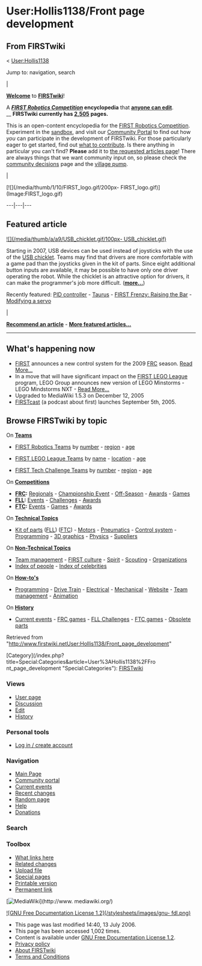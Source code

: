 # User:Hollis1138/Front page development

## From FIRSTwiki

< [User:Hollis1138](User:Hollis1138 "User:Hollis1138")

Jump to: navigation, search

|

**[Welcome](FIRSTwiki:New_users_page "FIRSTwiki:New users page")** to **[FIRSTwiki](FIRSTwiki "FIRSTwiki")**!

A **_[FIRST Robotics Competition](FIRST_Robotics_Competition "FIRST
Robotics Competition")_ encyclopedia** that **[anyone can edit](FIRSTwiki:How_does_one_edit_a_page "FIRSTwiki:How does one
edit a page")**.<br>
__ **FIRSTwiki currently has [2,505](FIRSTwiki:Statistics "FIRSTwiki:Statistics") pages.**

This is an open-content encyclopedia for the [FIRST Robotics Competition](FIRST_Robotics_Competition "FIRST Robotics
Competition"). Experiment in the [sandbox](FIRSTwiki:Sandbox "FIRSTwiki:Sandbox"), and visit our [Community Portal](FIRSTwiki:Community_Portal "FIRSTwiki:Community Portal") to find out how _you_ can participate in the development of FIRSTwiki. For those particularly eager to get started, find out [what to contribute](FIRSTwiki:What_to_contribute "FIRSTwiki:What to
contribute"). Is there anything in particular you can't find? **Please** add it to [the requested articles page](FIRSTwiki:Requested_articles "FIRSTwiki:Requested articles")! There are always things that we want community input on, so please check the [community decisions](FIRSTwiki:Community_decisions "FIRSTwiki:Community
decisions") page and the [village pump](FIRSTwiki:Village_pump "FIRSTwiki:Village pump").

|

[](http://en.wikipedia.org/wiki/Wikipedia:Neutral_point_of_view "http://en.wikipedia.org/wiki/Wikipedia:Neutral_point_of_view")[![](/media/thumb/1/10/FIRST_logo.gif/200px-
FIRST_logo.gif)](Image:FIRST_logo.gif)

---|---|---

## Featured article

[![](/media/thumb/a/a9/USB_chicklet.gif/100px-
USB_chicklet.gif)](Image:USB_chicklet.gif)

Starting in 2007, USB devices can be used instead of joysticks with the use of the [USB chicklet](/index.php?title=USB_chicklet&action=edit "USB chicklet"). Teams may find that drivers are more comfortable with a game pad than the joysticks given in the kit of parts. Since eight additional button inputs are available, it may be possible to have only one driver operating the robot. While the chicklet is an attractive option for drivers, it can make the programmer's job more difficult. (**[more...](Using_the_USB_chicklet "Using the USB chicklet")**)

Recently featured: [PID controller](PID_controller "PID controller") - [Taurus](Taurus_%281073%29 "Taurus \(1073\)") - [FIRST Frenzy: Raising the Bar](FIRST_Frenzy:_Raising_the_Bar "FIRST Frenzy:
Raising the Bar") - [Modifying a servo](Modifying_a_servo "Modifying a servo")

|

**[Recommend an article](FIRSTwiki:Featured_article_candidates "FIRSTwiki:Featured article candidates")** - **[More featured articles...](FIRSTwiki:Featured_articles "FIRSTwiki:Featured articles")**

--------------------------------------------------------------------------------

## What's happening now

- [FIRST](first) announces a new control system for the 2009 [FRC](first-robotics-competition) season. [Read More...](Robot_Controller_%282009%29 "Robot Controller \(2009\)")
- In a move that will have significant impact on the [FIRST LEGO League](FIRST_Lego_League "FIRST Lego League") program, LEGO Group announces new version of LEGO Minstorms - LEGO Mindstorms NXT - [Read More...](NXT "NXT")
- Upgraded to MediaWiki 1.5.3 on December 12, 2005
- [FIRSTcast](FIRSTcast "FIRSTcast") (a podcast about first) launches September 5th, 2005\.

## Browse FIRSTwiki by topic

On **[Teams](Teams "Teams")**

- [FIRST Robotics Teams](FIRST_Robotics_Team "FIRST Robotics Team") by [number](Index_of_teams "Index of teams") - [region](Index_of_teams_by_region "Index of teams by region") - [age](Index_of_teams_by_age "Index of teams by age")

- [FIRST LEGO League Teams](FIRST_LEGO_League_Team "FIRST LEGO League Team") by [name](Category:FLL_teams "Category:FLL teams") - [location](FLL_Teams_by_Location "FLL Teams by Location") - [age](FLL_Teams_by_Year_Founded "FLL Teams by Year Founded")

- [FIRST Tech Challenge Teams](Team_%28Vex%29 "Team \(Vex\)") by [number](Index_of_teams_%28Vex%29 "Index of teams \(Vex\)") - [region](Index_of_teams_by_region_%28Vex%29 "Index of teams by region \(Vex\)") - [age](Index_of_teams_by_age_%28Vex%29 "Index of teams by age \(Vex\)")

On **[Competitions](Competitions "Competitions")**

- **[FRC](first-robotics-competition):** [Regionals](Index_of_Regionals "Index of Regionals") - [Championship Event](Championship_Event "Championship Event") - [Off-Season](Index_of_off-season_competitions "Index of off-season competitions") - [Awards](Awards "Awards") - [Games](Game "Game")
- **[FLL](FIRST_LEGO_League "FIRST LEGO League"):** [Events](Category:FLL_Events "Category:FLL Events") - [Challenges](FLL_Challenges "FLL Challenges") - [Awards](FLL_Awards "FLL Awards")
- **[FTC](Vex "Vex"):** [Events](Index_of_events_%28Vex%29 "Index of events \(Vex\)") - [Games](Game_%28Vex%29 "Game \(Vex\)") - [Awards](Awards_%28Vex%29 "Awards \(Vex\)")

On **[Technical Topics](Technical "Technical")**

- [Kit of parts](kit-of-parts) ([FLL](FLL_Robot_Set "FLL Robot Set")) ([FTC](Kit_of_parts_%28FTC%29 "Kit of parts \(FTC\)")) - [Motors](motors) - [Pneumatics](pneumatics) - [Control system](control-system) - [Programming](programming) - [3D graphics](3D_graphics "3D graphics") - [Physics](physics) - [Suppliers](Suppliers "Suppliers")

On **[Non-Technical Topics](Non-technical "Non-technical")**

- [Team management](Team_management "Team management") - [FIRST culture](FIRST_culture "FIRST culture") - [Spirit](Spirit "Spirit") - [Scouting](Scouting "Scouting") - [Organizations](Organizations "Organizations")
- [Index of people](Index_of_people "Index of people") - [Index of celebrities](Index_of_celebrities "Index of celebrities")

On **[How-to's](How-to "How-to")**

- [Programming](How-to#Programming "How-to") - [Drive Train](How-to#Drive_train "How-to") - [Electrical](How-to#Electrical "How-to") - [Mechanical](How-to#Mechanical "How-to") - [Website](How-to#Website "How-to") - [Team management](How-to#Team_management "How-to") - [Animation](How-to#Animation "How-to")

On **[History](History_of_FIRST "History of FIRST")**

- [Current events](Current_events "Current events") - [FRC games](Game "Game") - [FLL Challenges](FLL_Challenges "FLL Challenges") - [FTC games](Game_%28FTC%29 "Game \(FTC\)") - [Obsolete parts](Obsolete_parts "Obsolete parts")

Retrieved from "<http://www.firstwiki.netUser:Hollis1138/Front_page_development>"

[Category](/index.php?title=Special:Categories&article=User%3AHollis1138%2FFro
nt_page_development "Special:Categories"): [FIRSTwiki](Category:FIRSTwiki "Category:FIRSTwiki")

### Views

- [User page](User:Hollis1138/Front_page_development)
- [Discussion](User_talk:Hollis1138/Front_page_development)
- [Edit](/index.php?title=User:Hollis1138/Front_page_development&action=edit)
- [History](/index.php?title=User:Hollis1138/Front_page_development&action=history)

### Personal tools

- [Log in / create account](/index.php?title=Special:Userlogin&returnto=User:Hollis1138/Front_page_development)

[](Main_Page "Main Page")

### Navigation

- [Main Page](Main_Page)
- [Community portal](FIRSTwiki:Community_portal)
- [Current events](Current_events)
- [Recent changes](Special:Recentchanges)
- [Random page](Special:Random)
- [Help](Help:Contents)
- [Donations](FIRSTwiki:Site_support)

### Search

### Toolbox

- [What links here](Special:Whatlinkshere/User:Hollis1138/Front_page_development)
- [Related changes](Special:Recentchangeslinked/User:Hollis1138/Front_page_development)
- [Upload file](Special:Upload)
- [Special pages](Special:Specialpages)
- [Printable version](/index.php?title=User:Hollis1138/Front_page_development&printable=yes)
- [Permanent link](/index.php?title=User:Hollis1138/Front_page_development&oldid=48896)

[![MediaWiki](/skins/common/images/poweredby_mediawiki_88x31.png)](http://www.
mediawiki.org/)

[![GNU Free Documentation License 1.2](/stylesheets/images/gnu-
fdl.png)](http://www.gnu.org/copyleft/fdl.html)

- This page was last modified 14:40, 13 July 2006.
- This page has been accessed 1,002 times.
- Content is available under [GNU Free Documentation License 1.2](http://www.gnu.org/copyleft/fdl.html "http://www.gnu.org/copyleft/fdl.html").
- [Privacy policy](FIRSTwiki:Privacy_policy "FIRSTwiki:Privacy policy")
- [About FIRSTwiki](FIRSTwiki:About "FIRSTwiki:About")
- [Terms and Conditions](FIRSTwiki:Terms_and_conditions "FIRSTwiki:Terms and conditions")

